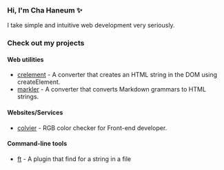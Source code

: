 ### Hi, I'm Cha Haneum ✨
I take simple and intuitive web development very seriously.

### Check out my projects

#### Web utilities
- [crelement](https://github.com/chebread/crelement) - A converter that creates an HTML string in the DOM using createElement.
- [markler](https://github.com/chebread/markler) - A converter that converts Markdown grammars to HTML strings.

#### Websites/Services
- [colvier](https://github.com/chebread/colvier) - RGB color checker for Front-end developer.

#### Command-line tools
- [ft](https://github.com/chebread/ft) - A plugin that find for a string in a file
